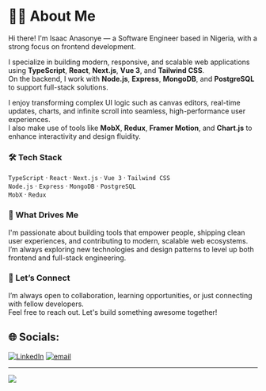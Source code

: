 # 🧑‍💻 About Me

Hi there! I'm Isaac Anasonye — a Software Engineer based in Nigeria, with a strong focus on frontend development.

I specialize in building modern, responsive, and scalable web applications using **TypeScript**, **React**, **Next.js**, **Vue 3**, and **Tailwind CSS**.  
On the backend, I work with **Node.js**, **Express**, **MongoDB**, and **PostgreSQL** to support full-stack solutions.

I enjoy transforming complex UI logic such as canvas editors, real-time updates, charts, and infinite scroll into seamless, high-performance user experiences.  
I also make use of tools like **MobX**, **Redux**, **Framer Motion**, and **Chart.js** to enhance interactivity and design fluidity.

### 🛠️ Tech Stack
`TypeScript` · `React` · `Next.js` · `Vue 3` · `Tailwind CSS`  
`Node.js` · `Express` · `MongoDB` · `PostgreSQL`  
`MobX` · `Redux`

### 🌱 What Drives Me
I'm passionate about building tools that empower people, shipping clean user experiences, and contributing to modern, scalable web ecosystems.  
I’m always exploring new technologies and design patterns to level up both frontend and full-stack engineering.

### 🤝 Let’s Connect
I’m always open to collaboration, learning opportunities, or just connecting with fellow developers.  
Feel free to reach out. Let's build something awesome together!

## 🌐 Socials:
[![LinkedIn](https://img.shields.io/badge/LinkedIn-%230077B5.svg?logo=linkedin&logoColor=white)](https://linkedin.com/in/https://linkedin.com/in/isaacanasonye) [![email](https://img.shields.io/badge/Email-D14836?logo=gmail&logoColor=white)](mailto:isaaconyes80@gmail.com) 

---
[![](https://visitcount.itsvg.in/api?id=isaacprogi&icon=0&color=0)](https://visitcount.itsvg.in)


